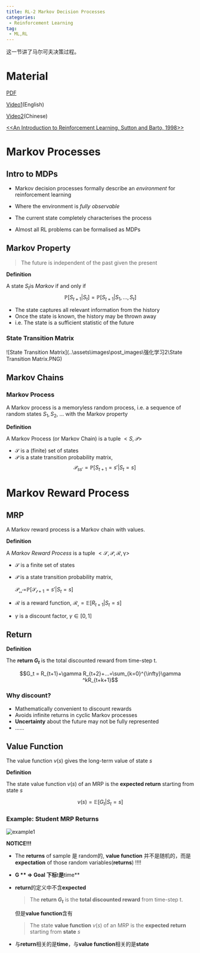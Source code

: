 ```yaml
---
title: RL-2 Markov Decision Processes
categories:
 - Reinforcement Learning
tag:
 - ML,RL
---
```

这一节讲了马尔可夫决策过程。

# Material

[PDF](http://www0.cs.ucl.ac.uk/staff/d.silver/web/Teaching_files/MDP.pdf)

[Video1](https://www.youtube.com/watch?v=lfHX2hHRMVQ)(English)

[Video2](https://www.bilibili.com/video/av9833386/)(Chinese)

[<<An Introduction to Reinforcement Learning, Sutton and Barto, 1998>>](http://incompleteideas.net/book/bookdraft2017nov5.pdf)

# Markov Processes

## Intro to MDPs

* Markov decision processes formally describe an *environment* for reinforcement learning

* Where the environment is *fully observable*

* The current state completely characterises the process

* Almost all RL problems can be formalised as MDPs

## Markov Property

> The future is independent of the past given the present

**Definition**

A state $S_t$is *Markov* if and only if $$\mathbb{P}[S_{t+1}|S_t]=\mathbb{P}[S_{t+1}|S_1,...,S_t]$$

* The state captures all relevant information from the history
* Once the state is known, the history may be thrown away
* i.e. The state is a sufficient statistic of the future

### State Transition Matrix

![State Transition Matrix](..\assets\images\post_images\强化学习2\State Transition Matrix.PNG)

## Markov Chains

### Markov Process

A Markov process is a memoryless random process, i.e. a sequence of random states $S_1, S_2$, ... with the Markov property

**Definition**

A Markov Process (or Markov Chain) is a tuple $<S,\mathcal{P}>$

* $\mathcal{S}$ is a  (finite) set of states
* $\mathcal{P}$ is a state transition probability matrix, $$\mathcal{P}_{ss\prime}=\mathbb{P}[S_{t+1}=s\prime|S_t=s]$$

# Markov Reward Process

## MRP
A Markov reward process is a Markov chain with values.

**Definition**

A *Markov Reward Process* is a tuple $<\mathcal{S,P,R,\gamma}>$

* $\mathcal{S}$ is a finite set of states

* $\mathcal{P}$ is a state transition probability matrix,

  $\mathcal{P_{ss\prime}=}\mathbb{P}[\mathcal{S_{t+1}}=s\prime|S_t=s]$

* $\mathcal{R}$ is a reward function, $\mathcal{R_s}= \mathbb{E}[R_{t+1}|S_t=s]$

* $\gamma$  is a  discount factor, $\gamma \in[0,1]$ 

## Return

**Definition**

The **return $G_t$** is the total discounted reward from time-step t.

$$G_t = R_{t+1}+\gamma R_{t+2}+...=\sum_{k=0}^{\infty}\gamma ^kR_{t+k+1}$$

### Why discount?

* Mathematically convenient to discount rewards
* Avoids infinite returns in cyclic Markov processes
* **Uncertainty** about the future may not be fully represented
* ......

## Value Function

The value function $v(s)$ gives the long-term value of state $s$

**Definition**

The state value function $v(s)$ of an MRP is the **expected return**
starting from state $s$

$$v(s)=\mathbb{E}[G_t|S_t=s]$$

### Example: Student MRP Returns

![example1](D:\Coding\WorkSpace\RebornHugo.github.io\assets\images\post_images\强化学习2\example1.PNG)

**NOTICE!!!**

* The **returns** of sample 是 random的, **value function** 并不是随机的，而是**expectation** of those random variables(**returns**) !!!!

* **G ** => **Goal** 下标**t**是**time**

* **return**的定义中不含**expected**

  > The **return $G_t$** is the **total discounted reward** from time-step t.

  但是**value function**含有

  > The state **value function** $v(s)$ of an MRP is the **expected return**
  > starting from **state** $s$

* 与**return**相关的是**time**，与**value function**相关的是**state**